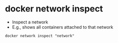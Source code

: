# docker network inspect

- Inspect a network
- E.g., shows all containers attached to that network

```shell
docker network inspect "network"
```
